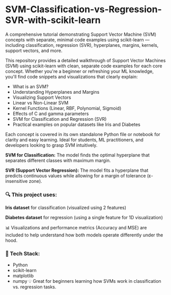 # SVM-Classification-vs-Regression-SVR-with-scikit-learn
A comprehensive tutorial demonstrating Support Vector Machine (SVM) concepts with separate, minimal code examples using scikit-learn — including classification, regression (SVR), hyperplanes, margins, kernels, support vectors, and more.

This repository provides a detailed walkthrough of Support Vector Machines (SVM) using scikit-learn with clean, separate code examples for each core concept. Whether you're a beginner or refreshing your ML knowledge, you'll find code snippets and visualizations that clearly explain:

* What is an SVM?
* Understanding Hyperplanes and Margins
* Visualizing Support Vectors
* Linear vs Non-Linear SVM
* Kernel Functions (Linear, RBF, Polynomial, Sigmoid)
* Effects of C and gamma parameters
* SVM for Classification and Regression (SVR)
* Practical examples on popular datasets like Iris and Diabetes

Each concept is covered in its own standalone Python file or notebook for clarity and easy learning. Ideal for students, ML practitioners, and developers looking to grasp SVM intuitively.

**SVM for Classification:** The model finds the optimal hyperplane that separates different classes with maximum margin.

**SVR (Support Vector Regression):** The model fits a hyperplane that predicts continuous values while allowing for a margin of tolerance (ε-insensitive zone).

### 🔍 This project uses:

**Iris dataset** for classification (visualized using 2 features)

**Diabetes dataset** for regression (using a single feature for 1D visualization)

📊 Visualizations and performance metrics (Accuracy and MSE) are included to help understand how both models operate differently under the hood.

### 🧠 Tech Stack:

* Python
* scikit-learn
* matplotlib
* numpy
💡 Great for beginners learning how SVMs work in classification vs. regression tasks.
